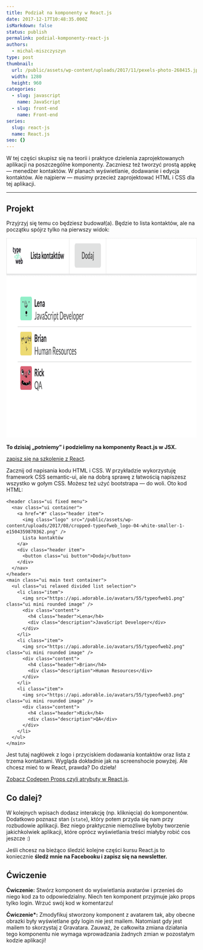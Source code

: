 ```yaml
---
title: Podział na komponenty w React.js
date: 2017-12-17T10:48:35.000Z
isMarkdown: false
status: publish
permalink: podzial-komponenty-react-js
authors:
  - michal-miszczyszyn
type: post
thumbnail:
  url: /public/assets/wp-content/uploads/2017/11/pexels-photo-268415.jpeg
  width: 1280
  height: 960
categories:
  - slug: javascript
    name: JavaScript
  - slug: front-end
    name: Front-end
series:
  slug: react-js
  name: React.js
seo: {}
---
```


W tej części skupisz się na teorii i praktyce dzielenia zaprojektowanych aplikacji na poszczególne komponenty. Zaczniesz też tworzyć prostą appkę — menedżer kontaktów. W planach wyświetlanie, dodawanie i edycja kontaktów. Ale najpierw — musimy przecież zaprojektować HTML i CSS dla tej aplikacji.

---

<h2>Projekt</h2>

Przyjrzyj się temu co będziesz budował(a). Będzie to lista kontaktów, ale na początku spójrz tylko na pierwszy widok:

<a href="/public/assets/wp-content/uploads/2017/11/Screen-Shot-2017-11-03-at-3.42.25-PM.png"><img class="aligncenter wp-image-735 size-large" src="/public/assets/wp-content/uploads/2017/11/Screen-Shot-2017-11-03-at-3.42.25-PM-e1509722763475-1024x528.png" alt="Komponenty w React.js i JSX" width="1024" height="528" /></a>

<strong>To dzisiaj „potniemy” i podzielimy na komponenty React.js w JSX.</strong>

<a href="https://szkolenia.typeofweb.com/" target="_blank">zapisz się na szkolenie z React</a>.

Zacznij od napisania kodu HTML i CSS. W przykładzie wykorzystuję framework CSS semantic-ui, ale na dobrą sprawę z łatwością napiszesz wszystko w gołym CSS. Możesz też użyć bootstrapa — do woli. Oto kod HTML:

<pre class="language-html"><code>&lt;header class="ui fixed menu"&gt;
  &lt;nav class="ui container"&gt;
    &lt;a href="#" class="header item"&gt;
      &lt;img class="logo" src="/public/assets/wp-content/uploads/2017/08/cropped-typeofweb_logo-04-white-smaller-1-e1504359870362.png" /&gt;
      Lista kontaktów
    &lt;/a&gt;
    &lt;div class="header item"&gt;
      &lt;button class="ui button"&gt;Dodaj&lt;/button&gt;
    &lt;/div&gt;
  &lt;/nav&gt;
&lt;/header&gt;
&lt;main class="ui main text container"&gt;
  &lt;ul class="ui relaxed divided list selection"&gt;
    &lt;li class="item"&gt;
      &lt;img src="https://api.adorable.io/avatars/55/typeofweb1.png" class="ui mini rounded image" /&gt;
      &lt;div class="content"&gt;
        &lt;h4 class="header"&gt;Lena&lt;/h4&gt;
        &lt;div class="description"&gt;JavaScript Developer&lt;/div&gt;
      &lt;/div&gt;
    &lt;/li&gt;
    &lt;li class="item"&gt;
      &lt;img src="https://api.adorable.io/avatars/55/typeofweb2.png" class="ui mini rounded image" /&gt;
      &lt;div class="content"&gt;
        &lt;h4 class="header"&gt;Brian&lt;/h4&gt;
        &lt;div class="description"&gt;Human Resources&lt;/div&gt;
      &lt;/div&gt;
    &lt;/li&gt;
    &lt;li class="item"&gt;
      &lt;img src="https://api.adorable.io/avatars/55/typeofweb3.png" class="ui mini rounded image" /&gt;
      &lt;div class="content"&gt;
        &lt;h4 class="header"&gt;Rick&lt;/h4&gt;
        &lt;div class="description"&gt;QA&lt;/div&gt;
      &lt;/div&gt;
    &lt;/li&gt;
  &lt;/ul&gt;
&lt;/main&gt;</code></pre>

Jest tutaj nagłówek z logo i przyciskiem dodawania kontaktów oraz lista z trzema kontaktami. Wygląda dokładnie jak na screenshocie powyżej. Ale chcesz mieć to w React, prawda? Do dzieła!

<CodepenWidget height="300" themeId="0" slugHash="bYEaNQ" defaultTab="js,result" user="mmiszy" embedVersion="2" penTitle="Props czyli atrybuty w React.js">
<a href="http://codepen.io/mmiszy/pen/bYEaNQ/">Zobacz Codepen Props czyli atrybuty w React.js</a>.
</CodepenWidget>

<h2>Co dalej?</h2>

W kolejnych wpisach dodasz interakcję (np. kliknięcia) do komponentów. Dodatkowo poznasz stan (<code>state</code>), który potem przyda się nam przy rozbudowie aplikacji. Bez niego praktycznie niemożliwe byłoby tworzenie jakichkolwiek aplikacji, które oprócz wyświetlania treści miałyby robić cos jeszcze :)

Jeśli chcesz na bieżąco śledzić kolejne części kursu React.js to koniecznie <strong>śledź mnie na Facebooku i zapisz się na newsletter.</strong>

<NewsletterForm />

<FacebookPageWidget />

<h2>Ćwiczenie</h2>

<strong>Ćwiczenie:</strong> Stwórz komponent do wyświetlania avatarów i przenieś do niego kod za to odpowiedzialny. Niech ten komponent przyjmuje jako props tylko login. Wrzuć swój kod w komentarzu!

<strong>Ćwiczenie\*:</strong> Zmodyfikuj stworzony komponent z avatarem tak, aby obecne obrazki były wyświetlane gdy login nie jest mailem. Natomiast gdy jest mailem to skorzystaj z Gravatara. Zauważ, że całkowita zmiana działania tego komponentu nie wymaga wprowadzania żadnych zmian w pozostałym kodzie aplikacji!

<div class="grammarly-disable-indicator"></div>
